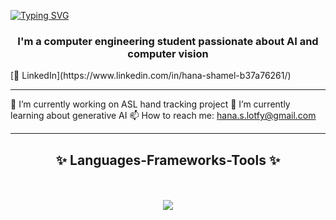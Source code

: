 <!-- ![Image](https://github.com/user-attachments/assets/a3ffe59f-35d9-4456-a68a-bb76f8b54f26) -->

[![Typing SVG](https://readme-typing-svg.demolab.com?font=Fira+Code&size=30&duration=3000&pause=1500&color=B85AF7&width=570&lines=Hello+There!+%F0%9F%92%96+I'm+Hana+Shamel)](https://git.io/typing-svg)

<h3 align="center">I'm a computer engineering student passionate about AI and computer vision</h3>
[🔗 LinkedIn](https://www.linkedin.com/in/hana-shamel-b37a76261/)

---

🔭 I’m currently working on ASL hand tracking project
🌱 I’m currently learning about generative AI
📫 How to reach me: hana.s.lotfy@gmail.com

---

<h2 align="center">✨ Languages-Frameworks-Tools ✨</h2>
<br/>
<br/>
<div align="center">
    <img src="https://skillicons.dev/icons?i=opencv,py,cpp,java,github,visualstudio,vscode,pycharm,js,html,css,django,flask,pkl" />

</div>

<!--
**Hana-Shamel/Hana-Shamel** is a ✨ _special_ ✨ repository because its `README.md` (this file) appears on your GitHub profile.

Here are some ideas to get you started:
- 👯 I’m looking to collaborate on ...
- 🤔 I’m looking for help with ...
- 💬 Ask me about ...
- 😄 Pronouns: ...
- ⚡ Fun fact: ...
-->
